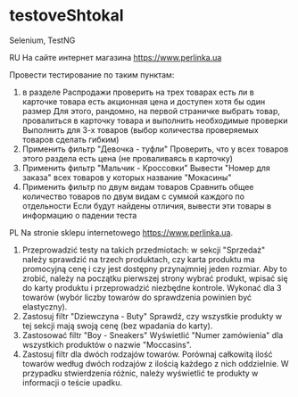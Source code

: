 # testoveShtokal
Selenium, TestNG




RU
На сайте интернет магазина
https://www.perlinka.ua

Провести тестирование по таким пунктам:
1. в разделе Распродажи проверить на трех товарах есть ли в карточке товара есть акционная цена и   доступен хотя бы один размер
Для этого, рандомно, на первой страничке выбрать товар, провалиться в карточку товара и выполнить необходимые проверки
Выполнить  для 3-х товаров (выбор количества проверяемых товаров сделать гибким)
2. Применить фильтр "Девочка - туфли"
Проверить, что у всех товаров этого раздела есть цена (не проваливаясь в карточку)
3. Применить фильтр "Мальчик - Кроссовки"
Вывести "Номер для заказа" всех товаров у которых название  "Мокасины"
4. Применить фильтр по двум видам товаров
Сравнить общее количество товаров по двум видам с суммой каждого по отдельности
Если будут найдены отличия, вывести эти товары в информацию о падении теста


PL
Na stronie sklepu internetowego https://www.perlinka.ua.
1. Przeprowadzić testy na takich przedmiotach:
w sekcji "Sprzedaż" należy sprawdzić na trzech produktach, czy karta produktu ma promocyjną cenę i czy jest dostępny przynajmniej jeden rozmiar. 
Aby to zrobić, należy na początku pierwszej strony wybrać produkt, wpisać się do karty produktu i przeprowadzić niezbędne kontrole. Wykonać dla 3 towarów (wybór liczby towarów do sprawdzenia powinien być elastyczny).
2. Zastosuj filtr "Dziewczyna - Buty" Sprawdź, czy wszystkie produkty w tej sekcji mają swoją cenę (bez wpadania do karty).
3. Zastosować filtr "Boy - Sneakers" Wyświetlić "Numer zamówienia" dla wszystkich produktów o nazwie "Moccasins".
4. Zastosuj filtr dla dwóch rodzajów towarów.
Porównaj całkowitą ilość towarów według dwóch rodzajów z ilością każdego z nich oddzielnie.
W przypadku stwierdzenia różnic, należy wyświetlić te produkty w informacji o teście upadku. 
